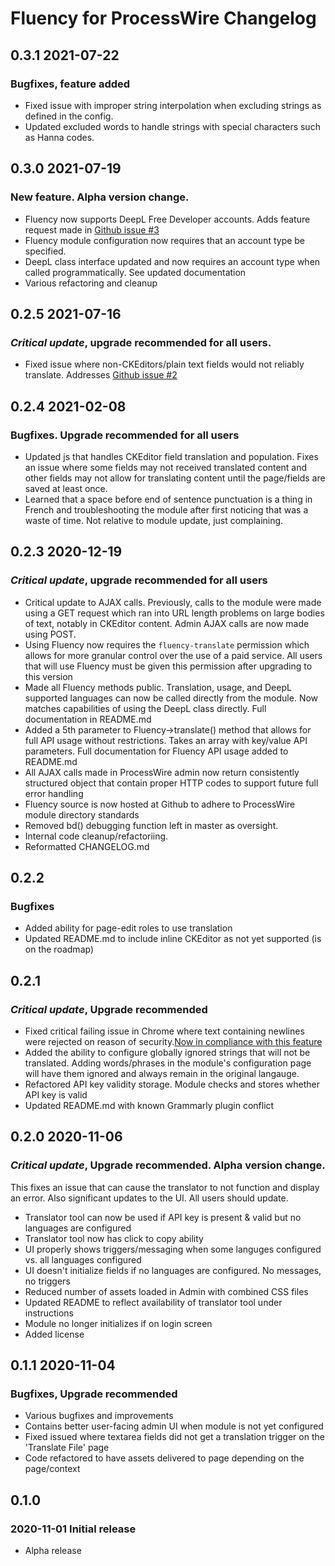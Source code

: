 # Fluency for ProcessWire Changelog

## 0.3.1 2021-07-22
### Bugfixes, feature added
- Fixed issue with improper string interpolation when excluding strings as defined in the config.
- Updated excluded words to handle strings with special characters such as Hanna codes.

## 0.3.0 2021-07-19
### New feature. Alpha version change.
- Fluency now supports DeepL Free Developer accounts. Adds feature request made
  in [Github issue #3](https://github.com/SkyLundy/Fluency-Translation/issues/3)
- Fluency module configuration now requires that an account type be specified.
- DeepL class interface updated and now requires an account type when called
  programmatically. See updated documentation
- Various refactoring and cleanup

## 0.2.5 2021-07-16
### *Critical update*, upgrade recommended for all users.
- Fixed issue where non-CKEditors/plain text fields would not reliably translate.
  Addresses [Github issue #2](https://github.com/SkyLundy/Fluency-Translation/issues/2)

## 0.2.4 2021-02-08
### Bugfixes. Upgrade recommended for all users
- Updated js that handles CKEditor field translation and population. Fixes an issue
  where some fields may not received translated content and other fields may not
  allow for translating content until the page/fields are saved at least once.
- Learned that a space before end of sentence punctuation is a thing in French
  and troubleshooting the module after first noticing that was a waste of time.
  Not relative to module update, just complaining.

## 0.2.3 2020-12-19
### *Critical update*, upgrade recommended for all users
- Critical update to AJAX calls. Previously, calls to the module were made using
  a GET request which ran into URL length problems on large bodies of text,
  notably in CKEditor content. Admin AJAX calls are now made using POST.
- Using Fluency now requires the `fluency-translate` permission which allows for
  more granular control over the use of a paid service. All users that will use
  Fluency must be given this permission after upgrading to this version
- Made all Fluency methods public. Translation, usage, and DeepL supported
  languages can now be called directly from the module. Now matches capabilities
  of using the DeepL class directly. Full documentation in README.md
- Added a 5th parameter to Fluency->translate() method that allows for full API
  usage without restrictions. Takes an array with key/value API parameters. Full
  documentation for Fluency API usage added to README.md
- All AJAX calls made in ProcessWire admin now return consistently structured
  object that contain proper HTTP codes to support future full error handling
- Fluency source is now hosted at Github to adhere to ProcessWire module
  directory standards
- Removed bd() debugging function left in master as oversight.
- Internal code cleanup/refactoriing.
- Reformatted CHANGELOG.md

## 0.2.2
### Bugfixes
- Added ability for page-edit roles to use translation
- Updated README.md to include inline CKEditor as not yet supported (is on the roadmap)

## 0.2.1
### *Critical update*, Upgrade recommended
- Fixed critical failing issue in Chrome where text containing newlines were
  rejected on reason of security.[Now in compliance with this feature](https://www.chromestatus.com/feature/5735596811091968)
- Added the ability to configure globally ignored strings that will not be
  translated. Adding words/phrases in the module's configuration page will have
  them ignored and always remain in the original langauge.
- Refactored API key validity storage. Module checks and stores whether API key
  is valid
- Updated README.md with known Grammarly plugin conflict

## 0.2.0 2020-11-06
### *Critical update*, Upgrade recommended. Alpha version change.
This fixes an issue that can cause the translator to not function and display an
error. Also significant updates to the UI. All users should update.
- Translator tool can now be used if API key is present & valid but no languages
  are configured
- Translator tool now has click to copy ability
- UI properly shows triggers/messaging when some languges configured vs. all
  languages configured
- UI doesn't initialize fields if no languages are configured. No messages, no
  triggers
- Reduced number of assets loaded in Admin with combined CSS files
- Updated README to reflect availability of translator tool under instructions
- Module no longer initializes if on login screen
- Added license

## 0.1.1 2020-11-04
### Bugfixes, Upgrade recommended
- Various bugfixes and improvements
- Contains better user-facing admin UI when module is not yet configured
- Fixed issued where textarea fields did not get a translation trigger on the
  'Translate File' page
- Code refactored to have assets delivered to page depending on the page/context

## 0.1.0
### 2020-11-01 Initial release
- Alpha release

